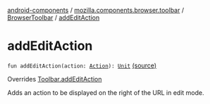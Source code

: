 [android-components](../../index.md) / [mozilla.components.browser.toolbar](../index.md) / [BrowserToolbar](index.md) / [addEditAction](./add-edit-action.md)

# addEditAction

`fun addEditAction(action: `[`Action`](../../mozilla.components.concept.toolbar/-toolbar/-action/index.md)`): `[`Unit`](https://kotlinlang.org/api/latest/jvm/stdlib/kotlin/-unit/index.html) [(source)](https://github.com/mozilla-mobile/android-components/blob/master/components/browser/toolbar/src/main/java/mozilla/components/browser/toolbar/BrowserToolbar.kt#L284)

Overrides [Toolbar.addEditAction](../../mozilla.components.concept.toolbar/-toolbar/add-edit-action.md)

Adds an action to be displayed on the right of the URL in edit mode.

